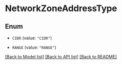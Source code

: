 # NetworkZoneAddressType

## Enum


* `CIDR` (value: `"CIDR"`)

* `RANGE` (value: `"RANGE"`)


[[Back to Model list]](../README.md#documentation-for-models) [[Back to API list]](../README.md#documentation-for-api-endpoints) [[Back to README]](../README.md)


